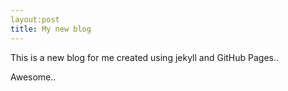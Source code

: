 ```yaml
---
layout:post
title: My new blog
---
```

 
 This is a new blog for me created using jekyll and GitHub Pages..
 
 Awesome..
